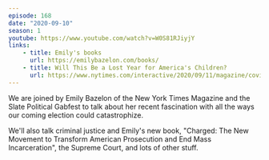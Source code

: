 ```yaml
---
episode: 168
date: "2020-09-10"
season: 1
youtube: https://www.youtube.com/watch?v=W0S81RJiyjY
links:
    - title: Emily's books
      url: https://emilybazelon.com/books/
    - title: Will This Be a Lost Year for America's Children?
      url: https://www.nytimes.com/interactive/2020/09/11/magazine/covid-school-reopenings.html
---
```

We are joined by Emily Bazelon of the New York Times Magazine and the Slate Political Gabfest to talk about her recent fascination with all the ways our coming election could catastrophize.

We'll also talk criminal justice and Emily's new book, "Charged: The New Movement to Transform American Prosecution and End Mass Incarceration", the Supreme Court, and lots of other stuff.
